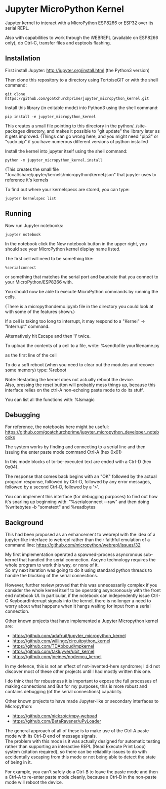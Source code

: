 # Jupyter MicroPython Kernel

Jupyter kernel to interact with a MicroPython ESP8266 or ESP32 over its serial REPL.  

Also with capabilities to work through the WEBREPL (available on ESP8266 only), 
do Ctrl-C, transfer files and esptools flashing. 

## Installation

First install Jupyter: http://jupyter.org/install.html (the Python3 version)

Then clone this repository to a directory using TortoiseGIT or with the shell command:

    git clone https://github.com/goatchurchprime/jupyter_micropython_kernel.git

Install this library (in editable mode) into Python3 using the shell command:

    pip install -e jupyter_micropython_kernel

This creates a small file pointing to this directory in the python/../site-packages 
directory, and makes it possible to "git update" the library later as it gets improved.
(Things can go wrong here, and you might need "pip3" or "sudo pip" if you have 
numerous different versions of python installed


Install the kernel into jupyter itself using the shell command:

    python -m jupyter_micropython_kernel.install

(This creates the small file ".local/share/jupyter/kernels/micropython/kernel.json" 
that jupyter uses to reference it's kernels

To find out where your kernelspecs are stored, you can type:

    jupyter kernelspec list


## Running

Now run Jupyter notebooks:

    jupyter notebook

In the notebook click the New notebook button in the upper right, you should see your
MicroPython kernel display name listed.  

The first cell will need to be something like:

    %serialconnect
    
or something that matches the serial port and baudrate that 
you connect to your MicroPython/ESP8266 with.

You should now be able to execute MicroPython commands 
by running the cells.

(There is a micropythondemo.ipynb file in the directory you could 
look at with some of the features shown.)

If a cell is taking too long to interrupt, it may respond 
to a "Kernel" -> "Interrupt" command. 

Alternatively hit Escape and then 'i' twice.

To upload the contents of a cell to a file, write: 
    %sendtofile yourfilename.py 
    
as the first line of the cell

To do a soft reboot (when you need to clear out the modules 
and recover some memory) type:
    %reboot

Note: Restarting the kernel does not actually reboot the device.  
Also, pressing the reset button will probably mess things up, because 
this interface relies on the ctrl-A non-echoing paste mode to do its stuff.

You can list all the functions with:
    %lsmagic


## Debugging

For reference, the notebooks here might be useful:
  https://github.com/goatchurchprime/jupyter_micropython_developer_notebooks

The system works by finding and connecting to a serial line and
then issuing the enter paste mode command Ctrl-A (hex 0x01)

In this mode blocks of to-be-executed text are ended with a Ctrl-D
(hex 0x04).

The response that comes back begins with an "OK" followed by the 
actual program response, followed by Ctrl-D, followed by any 
error messages, followed by a second Ctrl-D, followed by a '>'.

You can implement this interface (for debugging purposes) to find out 
how it's snarling up beginning with:
 "%serialconnect --raw"
and then doing
 %writebytes -b "sometext"
and 
 %readbytes
 
## Background

This had been proposed as an enhancement to webrepl with the idea of a jupyter-like 
interface to webrepl rather than their faithful emulation of a command line: https://github.com/micropython/webrepl/issues/32

My first implementation operated a spawned-process asyncronous sub-kernel that handled the serial connection. 
Ascync technology requires the whole program to work this way, or none of it.  
So my next iteration was going to do it using standard python threads to handle the blocking 
of the serial connections.  

However, further review proved that this was unnecessarily complex if you consider the whole 
kernel itself to be operating asyncronously with the front end notebook UI.  In particular, 
if the notebook can independently issue Ctrl-C KeyboardInterrupt signals into the kernel, there is no longer 
a need to worry about what happens when it hangs waiting for input from a serial connection.  

Other known projects that have implemented a Jupyter Micropython kernel are:
* https://github.com/adafruit/jupyter_micropython_kernel
* https://github.com/willingc/circuitpython_kernel
* https://github.com/TDAbboud/mpkernel
* https://github.com/takluyver/ubit_kernel
* https://github.com/jneines/nodemcu_kernel

In my defence, this is not an effect of not-invented-here syndrome; I did not discover most of these 
other projects until I had mostly written this one.  

I do think that for robustness it is important to expose the full processes 
of making connections and But for my purposes, this is more robust and contains debugging (of the 
serial connections) capability.

Other known projects to have made Jupyter-like or secondary interfaces to Micropython:
* https://github.com/nickzoic/mpy-webpad
* https://github.com/BetaRavener/uPyLoader

The general approach of all of these is to make use of the Ctrl-A 
paste mode with its Ctrl-D end of message signals.  
The problem with this mode is it was actually designed for 
automatic testing rather than supporting an interactive REPL (Read Execute Print Loop) system
(citation required), so there can be reliability issues to do with 
accidentally escaping from this mode or not being able to detect the state 
of being in it.  

For example, you can't safely do a Ctrl-B to leave the paste mode and then a 
Ctrl-A to re-enter paste mode cleanly, because a Ctrl-B in the non-paste mode 
will reboot the device.  


